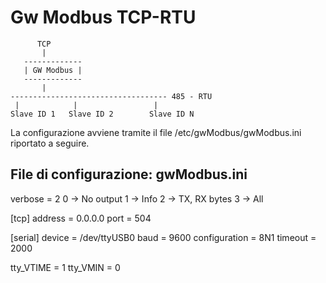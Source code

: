 # Gw Modbus TCP-RTU

          TCP
           |
       -------------
       | GW Modbus |
       -------------
           |
    ----------------------------------- 485 - RTU
     |            |                 |
    Slave ID 1   Slave ID 2        Slave ID N
   
La configurazione avviene tramite il file /etc/gwModbus/gwModbus.ini riportato a seguire.
  
## File di configurazione: gwModbus.ini

 verbose = 2
   0 -> No output
   1 -> Info
   2 -> TX, RX bytes
  3 -> All 
 
 [tcp]
 address = 0.0.0.0
 port    = 504
 
 [serial]
 device          = /dev/ttyUSB0
 baud            = 9600
 configuration   = 8N1
 timeout         = 2000
 
 tty_VTIME       = 1
 tty_VMIN        = 0    
